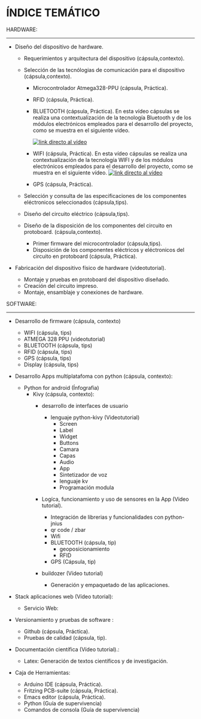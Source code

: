 ÍNDICE TEMÁTICO
===============

HARDWARE:
_________

* Diseño del dispositivo de hardware.
    * Requerimientos y arquitectura del dispositivo (cápsula,contexto).
    * Selección de las tecnólogias de comunicación para el dispositivo (cápsula,contexto).
      * Microcontrolador Atmega328-PPU (cápsula, Práctica).
      * RFID (cápsula, Práctica).
      * BLUETOOTH (cápsula, Práctica).
      En esta vídeo cápsulas se realiza una contextualización de la tecnología Bluetooth y de los módulos electrónicos empleados para el desarrollo del proyecto, como se muestra en el siguiente vídeo.

        [![link directo al vídeo](https://github.com/Open-SAI/ReA/blob/master/Proceso%20transferencia%20de%20conocimiento/Documentos%20pedag%C3%B3gicos/Material%20pedag%C3%B3gico/C%C3%A1psulas%20editadas/Img/Bluetooth.png)](https://raw.githubusercontent.com/Open-SAI/ReA/master/Proceso%20transferencia%20de%20conocimiento/Documentos%20pedag%C3%B3gicos/Material%20pedag%C3%B3gico/C%C3%A1psulas%20editadas/BLUETOOTH%20(c%C3%A1psula%2C%20Pr%C3%A1ctica)/V%C3%ADdeo%20para%20web/Bluetooth.webm "link directo al vídeo")    
      
      * WIFI (cápsula, Práctica).
      En esta vídeo cápsulas se realiza una contextualización de la tecnología WIFI y de los módulos electrónicos empleados para el desarrollo del proyecto, como se muestra en el siguiente vídeo.
        [![link directo al vídeo](https://github.com/Open-SAI/ReA/blob/master/Proceso%20transferencia%20de%20conocimiento/Documentos%20pedag%C3%B3gicos/Material%20pedag%C3%B3gico/C%C3%A1psulas%20editadas/Img/WIFI.png)](https://raw.githubusercontent.com/Open-SAI/ReA/master/Proceso%20transferencia%20de%20conocimiento/Documentos%20pedag%C3%B3gicos/Material%20pedag%C3%B3gico/C%C3%A1psulas%20editadas/WIFI%20(c%C3%A1psula%2C%20Pr%C3%A1ctica)/V%C3%ADdeo%20para%20web/WIFI.webm "link directo al vídeo")    
      * GPS  (cápsula, Práctica).
      
    * Selección y consulta de las especificaciones de los componentes eléctronicos seleccionados (cápsula,tips).
    * Diseño del circuito eléctrico (cápsula,tips).    
    * Diseño de la disposición de los componentes del circuito en protoboard. (cápsula,contexto).
      * Primer firmware del microcontrolador (cápsula,tips).
      * Disposición de los componentes eléctricos y eléctronicos del circuito en protoboard (cápsula, Práctica).

* Fabricación del dispositivo físico de hardware (videotutorial).
  * Montaje y pruebas en protoboard del dispositivo diseñado.
  * Creación del circuito impreso.
  * Montaje, ensamblaje y conexiones de hardware.





SOFTWARE:
_________

* Desarrollo de firmware (cápsula, contexto)
  * WIFI (cápsula, tips)
  * ATMEGA 328 PPU (videotutorial)
  * BLUETOOTH (cápsula, tips)
  * RFID (cápsula, tips)
  * GPS (cápsula, tips)
  * Display (cápsula, tips)



* Desarrollo Apps multiplatafoma con python (cápsula, contexto):
  * Python for android (Ínfografia)
    * Kivy (cápsula, contexto):
      * desarrollo de interfaces de usuario 
        * lenguaje python-kivy (Videotutorial)
          * Screen
          * Label
          * Widget
          * Buttons
          * Camara
          * Capas
          * Audio
          * App
          * Sintetizador de voz
          * lenguaje kv
          * Programación modula
 
      * Logíca, funcionamiento y uso de sensores en la App (Video tutorial).
        * Integración de librerias y funcionalidades con python-jnius
        * qr code / zbar
        * Wifi
        * BLUETOOTH (cápsula, tip)
          * geoposicionamiento
          * RFID 
        * GPS (Cápsula, tip)    

      * buildozer (Vídeo tutorial)
        * Generación y empaquetado de las aplicaciones.

* Stack aplicaciones web (Vídeo tutorial): 
  * Servicio Web:

* Versionamiento y pruebas de software :
  * Github (cápsula, Práctica).
  * Pruebas de calidad (cápsula, tip).

* Documentación científica (Vídeo tutorial).: 
  * Latex: Generación de textos científicos y de investigación. 

* Caja de Herramientas:
  * Arduino IDE (cápsula, Práctica).
  * Fritzing PCB-suite (cápsula, Práctica).
  * Emacs editor (cápsula, Práctica).
  * Python (Guía de supervivencia)
  * Comandos de consola (Guía de supervivencia)
